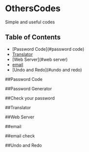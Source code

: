 # OthersCodes
Simple and useful codes

## Table of Contents

- [Password Code](#password code)
- [Translator](#translator)
- [Web Server](#web server)
- [email](#email)
- [Undo and Redo](#undo and redo)


##Password Code


##Password Generator


##Check your password


##Translator


##Web Server


##email


##email check


##Undo and Redo
